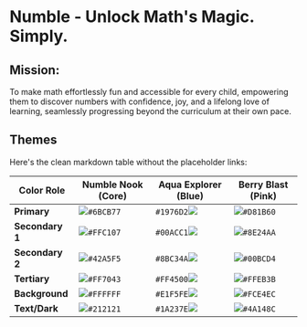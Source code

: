 # Numble - Unlock Math's Magic. Simply.

## Mission:
To make math effortlessly fun and accessible for every child, empowering them to discover numbers with confidence, joy, and a lifelong love of learning, seamlessly progressing beyond the curriculum at their own pace.

## Themes
Here's the clean markdown table without the placeholder links:

| Color Role | Numble Nook (Core) | Aqua Explorer (Blue) | Berry Blast (Pink) |
|---|---|---|---|
| **Primary** | ![](https://img.shields.io/badge/-6BCB77-6BCB77)`#6BCB77` | `#1976D2`![](https://img.shields.io/badge/-1976D2-1976D2) | ![](https://img.shields.io/badge/-D81B60-D81B60)`#D81B60` |
| **Secondary 1** | ![](https://img.shields.io/badge/-FFC107-FFC107)`#FFC107` | `#00ACC1`![](https://img.shields.io/badge/-00ACC1-00ACC1) | ![](https://img.shields.io/badge/-8E24AA-8E24AA)`#8E24AA` |
| **Secondary 2** | ![](https://img.shields.io/badge/-42A5F5-42A5F5)`#42A5F5` | `#8BC34A`![](https://img.shields.io/badge/-8BC34A-8BC34A) | ![](https://img.shields.io/badge/-00BCD4-00BCD4)`#00BCD4` |
| **Tertiary** | ![](https://img.shields.io/badge/-FF7043-FF7043)`#FF7043` | `#FF4500`![](https://img.shields.io/badge/-FF4500-FF4500) | ![](https://img.shields.io/badge/-FFEB3B-FFEB3B)`#FFEB3B` |
| **Background** | ![](https://img.shields.io/badge/-FFFFFF-FFFFFF)`#FFFFFF` | `#E1F5FE`![](https://img.shields.io/badge/-E1F5FE-E1F5FE) | ![](https://img.shields.io/badge/-FCE4EC-FCE4EC)`#FCE4EC` |
| **Text/Dark** | ![](https://img.shields.io/badge/-212121-212121)`#212121` | `#1A237E`![](https://img.shields.io/badge/-1A237E-1A237E) | ![](https://img.shields.io/badge/-4A148C-4A148C)`#4A148C` |

